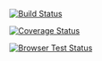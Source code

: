 [![Build Status](https://travis-ci.org/hhelwich/ut1l.png?branch=master)](https://travis-ci.org/hhelwich/ut1l)

[![Coverage Status](https://coveralls.io/repos/hhelwich/ut1l/badge.png)](https://coveralls.io/r/hhelwich/ut1l)

[![Browser Test Status](https://saucelabs.com/browser-matrix/ut1l.svg)](https://saucelabs.com/u/ut1l)

